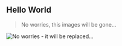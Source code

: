 ## Hello World 
> No worries, this images will be gone...

![No worries - it will be replaced...](www/images/TRUTH.gif)
